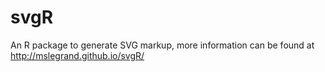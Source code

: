 # svgR
An R package to generate SVG markup, more information can be found at
http://mslegrand.github.io/svgR/





